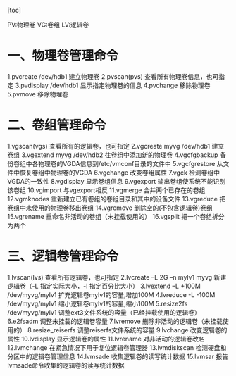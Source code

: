 [toc]



PV:物理卷
VG:卷组
LV:逻辑卷

# 一、物理卷管理命令
1.pvcreate /dev/hdb1			建立物理卷
2.pvscan(pvs)					查看所有物理卷信息，也可指定
3.pvdisplay /dev/hdb1			显示指定物理卷的信息
4.pvchange						移除物理卷
5.pvmove						移除物理卷

# 二、卷组管理命令
1.vgscan(vgs)					查看所有的逻辑卷，也可指定
2.vgcreate myvg /dev/hdb1		建立卷组
3.vgextend myvg /dev/hdb2    	往卷组中添加新的物理卷
4.vgcfgbackup					备份卷组中各物理卷的VGDA信息到/etc/vmconf目录的文件中
5.vgcfgrestore					从文件中恢复卷组中物理卷的VGDA
6.vgchange						改变卷组属性
7.vgck							检测卷组中VGDA的一致性
8.vgdisplay						显示卷组信息
9.vgexport						输出卷组使系统不能识别该卷组
10.vgimport						与vgexport相反
11.vgmerge						合并两个已存在的卷组
12.vgmknodes					重新建立已有卷组的卷组目录和其中的设备文件
13.vgreduce						把卷组中未使用的物理卷移出卷组
14.vgremove						删除空的(不包含逻辑卷)卷组
15.vgrename						重命名非活动的卷组（未挂载使用的）
16.vgsplit						把一个卷组拆分为两个

# 三、逻辑卷管理命令
1.lvscan(lvs)							查看所有逻辑卷，也可指定
2.lvcreate –L 2G –n mylv1 myvg			新建逻辑卷（-L 指定实际大小，-l 指定百分比大小）
3.lvextend –L +100M /dev/myvg/mylv1		扩充逻辑卷mylv1的容量,增加100M
4.lvreduce -L -100M /dev/myvg/mylv1		缩小逻辑卷mylv1的容量,缩小100M
5.resize2fs /dev/myvg/mylv1				调整ext3文件系统的容量（已经挂载使用的逻辑卷）
6.e2fsadm								调整未挂载的逻辑卷容量
7.lvremove								删除非活动的逻辑卷（未挂载使用的）
8.resize_reiserfs						调整reiserfs文件系统的容量
9.lvchange								改变逻辑卷的属性
10.lvdisplay							显示逻辑卷的属性
11.lvrename								对非活动的逻辑卷改名
12.lvmchange							在紧急情况下用于复位逻辑卷管理器
13.lvmdiskscan							检测硬盘和分区中的逻辑卷管理信息
14.lvmsade								收集逻辑卷的读写统计数据
15.lvmsar								报告lvmsade命令收集的逻辑卷的读写统计数据
